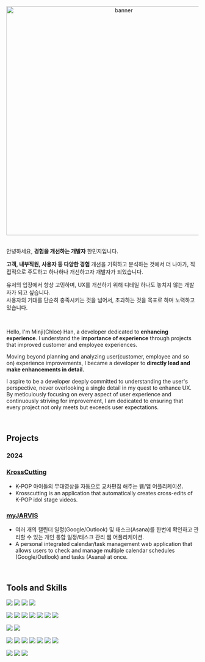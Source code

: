 <div align="center">
  <img width="600" height="auto" alt="banner" src="https://github.com/alswla/LeetCode/assets/133668286/56c7a678-97e9-402b-b836-176ad6306b62">
</div>  

<br>

안녕하세요, **경험을 개선하는 개발자** 한민지입니다.

**고객, 내부직원, 사용자 등 다양한 경험** 개선을 기획하고 분석하는 것에서 더 나아가, 직접적으로 주도하고 하나하나 개선하고자 개발자가 되었습니다.

유저의 입장에서 항상 고민하며, UX를 개선하기 위해 디테일 하나도 놓치지 않는 개발자가 되고 싶습니다.</br>
사용자의 기대를 단순히 충족시키는 것을 넘어서, 초과하는 것을 목표로 하며 노력하고 있습니다. 

<br>

Hello, I'm Minji(Chloe) Han, a developer dedicated to **enhancing experience**.
I understand the **importance of experience** through projects that improved customer and employee experiences.

Moving beyond planning and analyzing user(customer, employee and so on) experience improvements, I became a developer to **directly lead and make enhancements in detail.**

I aspire to be a developer deeply committed to understanding the user's perspective, never overlooking a single detail in my quest to enhance UX. By meticulously focusing on every aspect of user experience and continuously striving for improvement, I am dedicated to ensuring that every project not only meets but exceeds user expectations.

<br>

## Projects

### 2024

### [KrossCutting](https://github.com/orgs/KrossCutting/repositories)
- K-POP 아이돌의 무대영상을 자동으로 교차편집 해주는 웹/앱 어플리케이션. 
- Krosscutting is an application that automatically creates cross-edits of K-POP idol stage videos.
  
### [myJARVIS](https://github.com/myJARVIS-smarter-scheduling/myJARVIS-client)
- 여러 개의 캘린더 일정(Google/Outlook) 및 태스크(Asana)를 한번에 확인하고 관리할 수 있는 개인 통합 일정/태스크 관리 웹 어플리케이션. 
- A personal integrated calendar/task management web application that allows users to check and manage multiple calendar schedules (Google/Outlook) and tasks (Asana) at once.

<br>

## Tools and Skills

![](https://img.shields.io/badge/Typescript-%23007ACC.svg?style=flat-square&logo=Typescript&logoColor=white)
![](https://img.shields.io/badge/javascript-F7DF1E?style=flat-square&logo=javascript&logoColor=black)
![](https://img.shields.io/badge/dart-0175C2?style=flat-square&logo=Dart&logoColor=&white)
![](https://img.shields.io/badge/flutter-02569B?style=flat-square&logo=Flutter&logoColor=white)

![](https://img.shields.io/badge/React-61DAFB?style=flat-square&logo=React&logoColor=black)
![](https://img.shields.io/badge/Gatsby-663399?style=flat-square&logo=Gatsby&logoColor=white)
![](https://img.shields.io/badge/zustand-%2320232a.svg?style=flat-square&logo=react&logoColor=white)
![](https://img.shields.io/badge/redux-%23593d88.svg?style=flat-square&logo=redux&logoColor=white)
![](https://img.shields.io/badge/Tanstack%20Query-FF4154?style=flat-square&logo=ReactQuery&logoColor=white)
![](https://img.shields.io/badge/GraphQL-E10098?style=flat-square&logo=GraphQL&logoColor=white)
![](https://img.shields.io/badge/Apollo%20GraphQL-311C87?style=flat-square&logo=Apollo%20GraphQL&logoColor=white)

![](https://img.shields.io/badge/tailwindCSS-06B6D4?style=flat-square&logo=tailwindCSS&logoColor=white)
![](https://img.shields.io/badge/styledcomponents-DB7093?style=flat-square&logo=tailwindCSS&logoColor=white)

![](https://img.shields.io/badge/node.js-339933?style=flat-square&logo=Node.js&logoColor=white)
![](https://img.shields.io/badge/express-000000?style=flat-square&logo=express&logoColor=white)
![](https://img.shields.io/badge/MongoDB%20&%20Mongoose-%234ea94b.svg?style=flat-square&logo=mongodb&logoColor=white)
![](https://img.shields.io/badge/pnpm-F69220?style=flat-square&logo=pnpm&logoColor=white)
![](https://img.shields.io/badge/netlify-%23000000.svg?style=flat-square&logo=netlify&logoColor=#00C7B7)
![](https://img.shields.io/badge/Amazon%20Web%20Services-232F3E?style=flat-square&logo=Amazon-Web-Services&logoColor=white)
![](https://img.shields.io/badge/Turborepo-EF4444?style=flat-square&logo=Turborepo&logoColor=white)

![](https://img.shields.io/badge/react%20dom%20testing-%2320232a.svg?style=flat-square&logo=react&logoColor=%2361DAFB)
![](https://img.shields.io/badge/-jest-%23C21325?style=flat-square&logo=jest&logoColor=white)
![](https://img.shields.io/badge/Vitest-%2344A833.svg?style=flat-square&logoColor=white)

